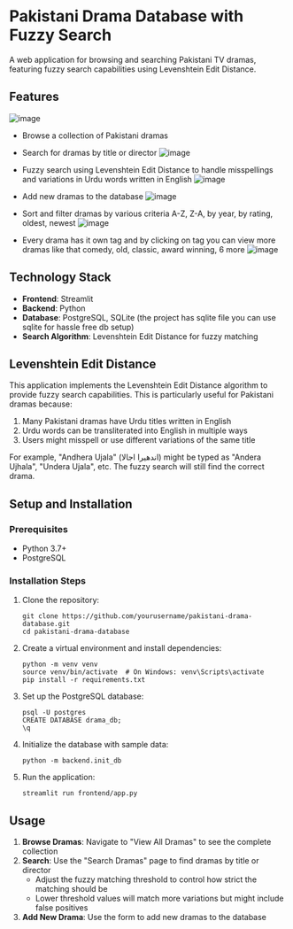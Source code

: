 # Pakistani Drama Database with Fuzzy Search

A web application for browsing and searching Pakistani TV dramas, featuring fuzzy search capabilities using Levenshtein Edit Distance.


## Features

![image](https://github.com/user-attachments/assets/db8661a2-2adc-4e2a-8805-e78bdd50b974)

- Browse a collection of Pakistani dramas
- Search for dramas by title or director
![image](https://github.com/user-attachments/assets/bde59dec-4183-490e-a411-25ec32510f72)

- Fuzzy search using Levenshtein Edit Distance to handle misspellings and variations in Urdu words written in English
![image](https://github.com/user-attachments/assets/c1996c79-e54c-4ba7-9352-ad9421f6f140)

- Add new dramas to the database
![image](https://github.com/user-attachments/assets/3d7061cc-1e56-40bf-8393-529838accd26)

- Sort and filter dramas by various criteria A-Z, Z-A, by year, by rating, oldest, newest
![image](https://github.com/user-attachments/assets/88756ef6-9d30-4f77-af68-cc8a4c9713f1)
 
- Every drama has it own tag and by clicking on tag you can view more dramas like that comedy, old, classic, award winning, 6 more
![image](https://github.com/user-attachments/assets/4a7b743b-6afc-4c17-b945-2477a95f8646)


## Technology Stack

- **Frontend**: Streamlit
- **Backend**: Python
- **Database**: PostgreSQL, SQLite (the project has sqlite file you can use sqlite for hassle free db setup)
- **Search Algorithm**: Levenshtein Edit Distance for fuzzy matching

## Levenshtein Edit Distance

This application implements the Levenshtein Edit Distance algorithm to provide fuzzy search capabilities. This is particularly useful for Pakistani dramas because:

1. Many Pakistani dramas have Urdu titles written in English
2. Urdu words can be transliterated into English in multiple ways
3. Users might misspell or use different variations of the same title

For example, "Andhera Ujala" (اندھیرا اجالا) might be typed as "Andera Ujhala", "Undera Ujala", etc. The fuzzy search will still find the correct drama.

## Setup and Installation

### Prerequisites

- Python 3.7+
- PostgreSQL

### Installation Steps

1. Clone the repository:
   ```
   git clone https://github.com/yourusername/pakistani-drama-database.git
   cd pakistani-drama-database
   ```

2. Create a virtual environment and install dependencies:
   ```
   python -m venv venv
   source venv/bin/activate  # On Windows: venv\Scripts\activate
   pip install -r requirements.txt
   ```

3. Set up the PostgreSQL database:
   ```
   psql -U postgres
   CREATE DATABASE drama_db;
   \q
   ```

4. Initialize the database with sample data:
   ```
   python -m backend.init_db
   ```

5. Run the application:
   ```
   streamlit run frontend/app.py
   ```

## Usage

1. **Browse Dramas**: Navigate to "View All Dramas" to see the complete collection
2. **Search**: Use the "Search Dramas" page to find dramas by title or director
   - Adjust the fuzzy matching threshold to control how strict the matching should be
   - Lower threshold values will match more variations but might include false positives
3. **Add New Drama**: Use the form to add new dramas to the database
